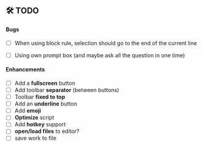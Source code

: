 ## 🛠 TODO
#### Bugs
- [ ] When using block rule, selection should go to the end of the current line
- [ ] Using own prompt box (and maybe ask all the question in one time)


#### Enhancements
- [ ] Add a **fullscreen** button
- [ ] Add toolbar **separator** (between buttons)
- [ ] Toolbar **fixed to top**
- [ ] Add an **underline** button
- [ ] Add **emoji** 
- [ ] **Optimize** script
- [ ] Add **hotkey** support
- [ ] **open/load files** to editor?
- [ ] save work to file